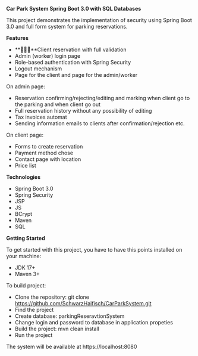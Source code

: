 ﻿**Car Park System Spring Boot 3.0 with SQL Databases**

This project demonstrates the implementation of security using Spring Boot 3.0 and full form system for parking reservations.

**Features**

- ****Client reservation with full validation
- Admin (worker) login page
- Role-based authentication with Spring Security
- Logout mechanism
- Page for the client and page for the admin/worker

On admin page:

- Reservation confirming/rejecting/editing and marking when client go to the parking and when client go out
- Full reservation history without any possibility of editing 
- Tax invoices automat 
- Sending information emails to clients after confirmation/rejection etc.

On client page:

- Forms to create reservation
- Payment method chose
- Contact page with location
- Price list

**Technologies**

- Spring Boot 3.0
- Spring Security
- JSP
- JS
- BCrypt
- Maven
- SQL

**Getting Started**

To get started with this project, you have to have this points installed on your machine:

- JDK 17+
- Maven 3+

To build project:

- Clone the repository: git clone <https://github.com/SchwarzHaifisch/CarParkSystem.git>
- Find the project
- Create database: parkingReseravtionSystem
- Change login and password to database in application.propeties
- Build the project: mvn clean install
- Run the project

The system will be available at https://localhost:8080
